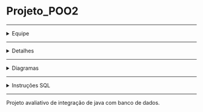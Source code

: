 # Projeto_POO2
--------------------------------------------------------------------------------
<details>
<summary> Equipe </summary>
  
## Alunos
|      Equipe      |              Email             |
| :---:       | :---:       |
| Samuel de Souza  | samueldesouza200512@gmail.com  |
| Caio de Souza    | caiodesouza.cds@gmail.com      |

</details>

--------------------------------------------------------------------------------
  
<details>
<summary> Detalhes </summary>
  
## Equipe
|      Item        |        Valor       |
| :---:       | :---:       |
| Banco de Dados   | MySQL              |
| Schema           | Imobiliaria        |
</details>

--------------------------------------------------------------------------------

<details>
  <summary> Diagramas </summary>
  
## Diagrama MER
![Diagrama MER](/MER3.jpg)

----------------------------------------------------------------------------------

## Diagrama UML
![Diagrama UML](/UML4.jpg)
</details>

----------------------------------------------------------------------------------

<details>
  <summary>Instruções SQL</summary>

  ```SQL
 
 -- Criação da Database

CREATE DATABASE Imobiliaria;
USE Imobiliaria;

-- Criação Tabela Clientes

 CREATE TABLE Cliente (
 IDCliente INT PRIMARY KEY AUTO_INCREMENT,
 Nome VARCHAR(255),
 Email VARCHAR(255),
 Idade INT,
 Sexo VARCHAR(255)
 );

 -- Criação Tabela Imóveis

 CREATE TABLE Imovel (
 IDImovel INT PRIMARY KEY AUTO_INCREMENT,
 Tipo VARCHAR(255),
 Tamanho FLOAT,
 Endereco VARCHAR(255)
 );

-- Criação Tabela ContratoAluguel

 CREATE TABLE ContratoAluguel(
 IDContrato INT PRIMARY KEY AUTO_INCREMENT,
 IDCliente int,
 IDImovel int,
 FOREIGN KEY (IDCliente) REFERENCES Cliente(IDCliente),
 FOREIGN KEY (IDImovel) REFERENCES Imovel(IDImovel),
 Valor FLOAT,
 DataInicio DATE,
 DataFinal DATE
 );
 

  ```
</details>

--------------------------------------------------------------------------------

Projeto avaliativo de integração de java com banco de dados.
